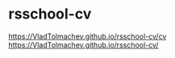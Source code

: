 # rsschool-cv
https://VladTolmachev.github.io/rsschool-cv/cv
https://VladTolmachev.github.io/rsschool-cv/
